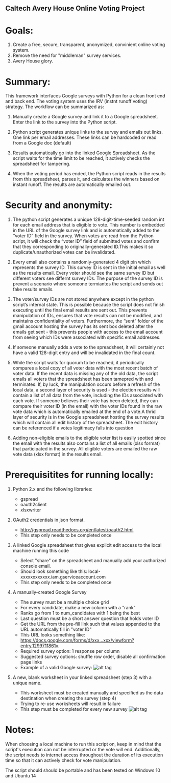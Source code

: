 ## Caltech Avery House Online Voting Project 

# Goals:
1. Create a free, secure, transparent, anonymized, convinient online voting system.
2. Remove the need for "middleman" survey services.
3. Avery House glory.

# Summary:
This framework interfaces Google surveys with Python for a clean front end and back end. The voting system uses the IRV (instnt runoff voting) strategy. The workflow can be summarized as:

1. Manually create a Google survey and link it to a Google spreadsheet. Enter the link to the survey into the Python script.

2. Python script generates unique links to the survey and emails out links. One link per email addresses. These links can be hardcoded or read from a Google doc (default)

3. Results automatically go into the linked Google Spreadsheet. As the script waits for the time limit to be reached, it actively checks the spreadsheet for tampering. 

4. When the voting period has ended, the Python script reads in the results from this spreadsheet, parses it, and calculates the winners based on instant runoff. The results are automatically emailed out.


# Security and anonymity:

1. The python script generates a unique 128-digit-time-seeded random int for each email address that is eligible to vote. This number is embedded in the URL of the Google survey link and is automatically added to the “voter ID” field in the survey. When votes are read from the Python script, it will check the “voter ID” field of submitted votes and confirm that they corresponding to originally-generated ID.This makes it so duplicate/unauthorized votes can be invalidated.

2. Every email also contains a randomly-generated 4 digit pin which represents the survey ID. This survey ID is sent in the initial email as well as the results email. Every voter should see the same survey ID but different voters see differnt survey IDs. The purpose of the survey ID is prevent a scenario where someone termiantes the script and sends out fake results emails.

3. The voter/survey IDs are not stored anywhere except in the python script’s internal state. This is possible because the script does not finish executing until the final email results are sent out. This prevents manipulation of IDs, ensures that vote results can not be modified, and maintains confidentiality of voters. Furthermore, the “sent” folder of the gmail account hosting the survey has its sent box deleted after the emails get sent - this prevents people with access to the email account from seeing which IDs were associated with specific email addresses. 

4. If someone manually adds a vote to the spreadsheet, it will certainly not have a valid 128-digit entry and will be invalidated in the final count.

5. While the script waits for quorum to be reached, it periodically compares a local copy of all voter data with the most recent batch of voter data. If the recent data is missing any of the old data, the script emails all voters that the spreadsheet has been tamepred with and terminates. If, by luck, the manipulation occurs before a refresh of the local data, a second layer of security is used - the election results will contain a list of all data from the vote, including the IDs associated with each vote. If someone believes their vote has been deleted, they can compare their voter ID (in the email) with the voter IDs found in the raw vote data which is automatically emailed at the end of a vote.A thrid layer of security is in the Google spreadsheet hosting the survey results which will contain all edit history of the spreadsheet. The edit history can be referenced if a votes legitimacy falls into question

6. Adding non-eligible emails to the eligible voter list is easily spotted since the email with the results also contains a list of all emails (xlsx format) that participated in the survey. All eligible voters are emailed the raw vote data (xlsx format) in the results email. 




# Prerequisitites for running locally:

1. Python 2.x and the following libraries:
      - gspread
      - oauth2client
      - xlsxwriter


2. OAuth2 credentials in json format.
      - http://gspread.readthedocs.org/en/latest/oauth2.html
      - This step only needs to be completed once


3. A linked Google spreadsheet that gives explicit edit access to the local machine running this code
      - Select "share" on the spreadsheet and manually add your authorized console email.
      - Should look something like this: local-xxxxxxxxxxxx.iam.gserviceaccount.com
      - This step only needs to be completed once


4. A manually-created Google Survey
      - The survey must be a multiple choice grid 
      - For every candidate, make a new column with a "rank"
      - Ranks go from 1 to num_candidates with 1 being the best
      - Last question must be a short answer question that holds voter ID
      - Get the URL from the pre-fill link such that values appended to the URL automatically fill in "voter ID"
      - This URL looks something like: https://docs.google.com/forms/d/xxx...xxx/viewform?entry.1299711861=
      - Required survey option: 1 response per column
      - Suggested survey options: shuffle row order, disable all confirmation page links
      - Example of a valid Google survey: 
      ![alt tag](https://raw.githubusercontent.com/jordanbonilla/OnlineVoting/master/example%20correct%20survey%20format.png)

  
5. A new, blank worksheet in your linked spreadsheet (step 3) with a unique name. 
      - This worksheet must be created manually and specified as the data destination when creating the survey (step 4)
      - Trying to re-use worksheets will result in failure
      - This step must be completed for every new survey
      ![alt tag](https://raw.githubusercontent.com/jordanbonilla/OnlineVoting/master/worksheet%20guide.png)

# Notes:
When choosing a local machine to run this script on, keep in mind that the script's execution can not be interrupted or the vote will end. Additionally, the script needs to internet access throughout the duration of its execution time so that it can actively check for vote manipulation. 

The script should should be portable and has been tested on Windows 10 and Ubuntu 14
